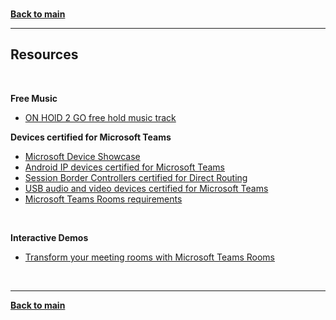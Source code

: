 <a id="top" />

<br/>


**[Back to main](./README.md)**

---

## Resources

<br/>

**Free Music**

- [ON HOlD 2 GO free hold music track](https://onhold2go.co.uk/Free_Music_On_Hold.php)



**Devices certified for Microsoft Teams**

- [Microsoft Device Showcase](https://aka.ms/TeamsDevices)
- [Android IP devices certified for Microsoft Teams](https://learn.microsoft.com/en-us/microsoftteams/devices/teams-ip-phones)
- [Session Border Controllers certified for Direct Routing](https://learn.microsoft.com/en-us/microsoftteams/direct-routing-border-controllers)
- [USB audio and video devices certified for Microsoft Teams](https://learn.microsoft.com/en-us/microsoftteams/devices/usb-devices)
- [Microsoft Teams Rooms requirements](https://learn.microsoft.com/en-us/microsoftteams/rooms/requirements)



<br/>


**Interactive Demos**

- [Transform your meeting rooms with Microsoft Teams Rooms](https://aka.ms/MicrosoftTeamsRoomsDemo)





<br/>

---

**[Back to main](./README.md)**

